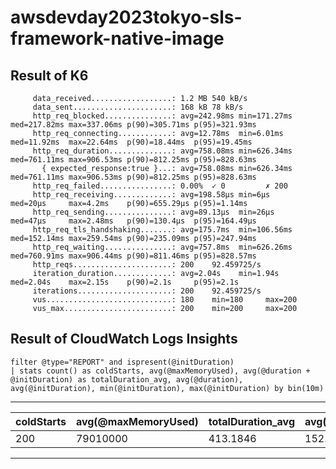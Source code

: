 # awsdevday2023tokyo-sls-framework-native-image

## Result of K6

```
     data_received..................: 1.2 MB 540 kB/s
     data_sent......................: 168 kB 78 kB/s
     http_req_blocked...............: avg=242.98ms min=171.27ms med=217.82ms max=337.06ms p(90)=305.71ms p(95)=321.93ms
     http_req_connecting............: avg=12.78ms  min=6.01ms   med=11.92ms  max=22.64ms  p(90)=18.44ms  p(95)=19.45ms 
     http_req_duration..............: avg=758.08ms min=626.34ms med=761.11ms max=906.53ms p(90)=812.25ms p(95)=828.63ms
       { expected_response:true }...: avg=758.08ms min=626.34ms med=761.11ms max=906.53ms p(90)=812.25ms p(95)=828.63ms
     http_req_failed................: 0.00%  ✓ 0         ✗ 200  
     http_req_receiving.............: avg=198.58µs min=6µs      med=20µs     max=4.2ms    p(90)=655.29µs p(95)=1.14ms  
     http_req_sending...............: avg=89.13µs  min=26µs     med=47µs     max=2.48ms   p(90)=130.4µs  p(95)=164.49µs
     http_req_tls_handshaking.......: avg=175.7ms  min=106.56ms med=152.14ms max=259.54ms p(90)=235.09ms p(95)=247.94ms
     http_req_waiting...............: avg=757.8ms  min=626.26ms med=760.91ms max=906.44ms p(90)=811.46ms p(95)=828.57ms
     http_reqs......................: 200    92.459725/s
     iteration_duration.............: avg=2.04s    min=1.94s    med=2.04s    max=2.15s    p(90)=2.1s     p(95)=2.1s    
     iterations.....................: 200    92.459725/s
     vus............................: 180    min=180     max=200
     vus_max........................: 200    min=200     max=200
```

## Result of CloudWatch Logs Insights

```
filter @type="REPORT" and ispresent(@initDuration)
| stats count() as coldStarts, avg(@maxMemoryUsed), avg(@duration + @initDuration) as totalDuration_avg, avg(@duration), avg(@initDuration), min(@initDuration), max(@initDuration) by bin(10m)
```
---
| coldStarts | avg(@maxMemoryUsed) | totalDuration_avg | avg(@duration) | avg(@initDuration) | min(@initDuration) | max(@initDuration) |
|------------|---------------------|-------------------|----------------|--------------------|--------------------|--------------------|
| 200        | 79010000            | 413.1846          | 152.6565       | 260.5281           | 252.8              | 272.06             |
---


